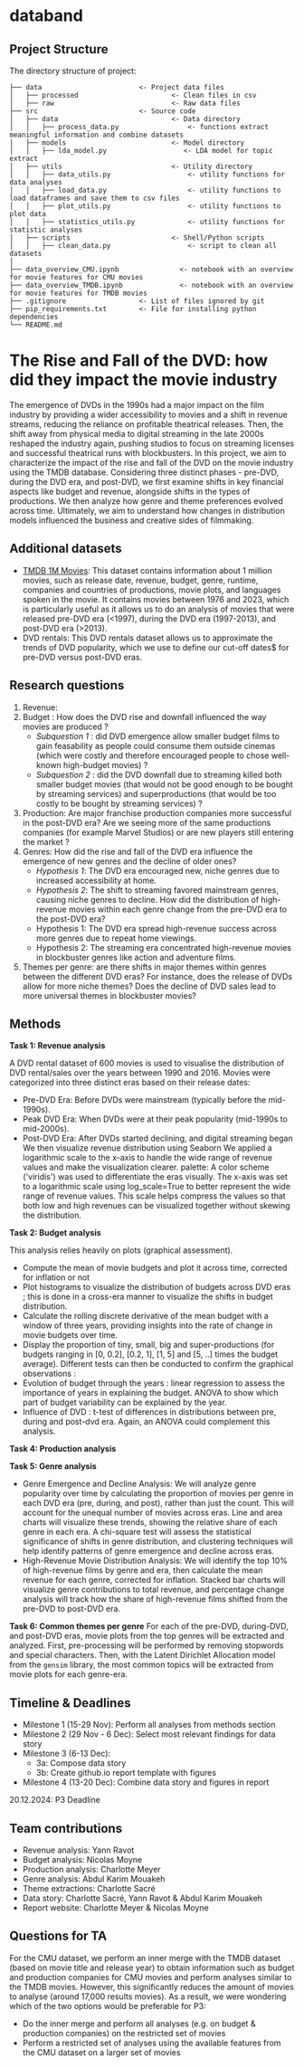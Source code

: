 
# databand

## Project Structure
The directory structure of project:

```
├── data                        <- Project data files
│   ├── processed                       <- Clean files in csv
│   ├── raw                             <- Raw data files 
├── src                         <- Source code
│   ├── data                            <- Data directory
│   │   ├── process_data.py                 <- functions extract meaningful information and combine datasets
│   ├── models                          <- Model directory
│   │   ├── lda_model.py                   <- LDA model for topic extract 
│   ├── utils                           <- Utility directory
│   │   ├── data_utils.py                   <- utility functions for data analyses 
│   │   ├── load_data.py                    <- utility functions to load dataframes and save them to csv files 
│   │   ├── plot_utils.py                   <- utility functions to plot data
│   │   ├── statistics_utils.py             <- utility functions for statistic analyses
│   ├── scripts                         <- Shell/Python scripts
│   │   ├── clean_data.py                   <- script to clean all datasets
│
├── data_overview_CMU.ipynb               <- notebook with an overview for movie features for CMU movies
├── data_overview_TMDB.ipynb              <- notebook with an overview for movie features for TMDB movies 
├── .gitignore                  <- List of files ignored by git
├── pip_requirements.txt        <- File for installing python dependencies
└── README.md
```

# The Rise and Fall of the DVD: how did they impact the movie industry

The emergence of DVDs in the 1990s had a major impact on the film industry by providing a wider accessibility to movies 
and a shift in revenue streams, reducing the reliance on profitable theatrical releases. Then, the shift away from physical 
media to digital streaming in the late 2000s reshaped the industry again, pushing studios to focus on streaming licenses 
and successful theatrical runs with blockbusters. In this project, we aim to characterize the impact of the rise 
and fall of the DVD on the movie industry using the TMDB database. Considering three distinct phases - pre-DVD, during the 
DVD era, and post-DVD, we first examine shifts in key financial aspects like budget and revenue, alongside shifts in the 
types of productions. We then analyze how genre and theme preferences evolved across time. Ultimately, we aim to understand 
how changes in distribution models influenced the business and creative sides of filmmaking. 

## Additional datasets
- [TMDB 1M Movies](https://www.kaggle.com/datasets/asaniczka/tmdb-movies-dataset-2023-930k-movies): This dataset contains information about 1 million movies, such as release date, revenue, budget, genre, runtime, companies and countries of productions,
movie plots, and languages spoken in the movie. It contains movies between 1976 and 2023, which is particularly useful 
as it allows us to do an analysis of movies that were released pre-DVD era (<1997), during the DVD era (1997-2013), and post-DVD era (>2013).
- DVD rentals: This DVD rentals dataset allows us to approximate the trends of DVD popularity, which we use to define our cut-off dates$
for pre-DVD versus post-DVD eras.

## Research questions 
1. Revenue: 
2. Budget : How does the DVD rise and downfall influenced the way movies are produced ? 
   - *Subquestion 1* : did DVD emergence allow smaller budget films to gain feasability as 
   people could consume them outside cinemas (which were costly and therefore encouraged people to chose well-known high-budget movies) ?
   - *Subquestion 2* : did the DVD downfall due to streaming killed both smaller budget movies 
   (that would not be good enough to be bought by streaming services) and superproductions (that would be too costly to be bought by streaming services) ?
3. Production: Are major franchise production companies more successful in the post-DVD era? 
Are we seeing more of the same productions companies (for example Marvel Studios) or are new players still entering the market ?
4. Genres: How did the rise and fall of the DVD era influence the emergence of new genres and the decline of older ones? 
   - *Hypothesis 1*: The DVD era encouraged new, niche genres due to increased accessibility at home. 
   - *Hypothesis 2*: The shift to streaming favored mainstream genres, causing niche genres to decline.
   How did the distribution of high-revenue movies within each genre change from the pre-DVD era to the post-DVD era? 
   - Hypothesis 1: The DVD era spread high-revenue success across more genres due to repeat home viewings. 
   - Hypothesis 2: The streaming era concentrated high-revenue movies in blockbuster genres like action and adventure films.
5. Themes per genre: are there shifts in major themes within genres between the different DVD eras? For instance, does
the release of DVDs allow for more niche themes? Does the decline of DVD sales lead to more universal themes in blockbuster movies? 


## Methods
**Task 1: Revenue analysis**

A DVD rental dataset of 600 movies is used to visualise the distribution of DVD rental/sales over the years between 1990 and 2016.
Movies were categorized into three distinct eras based on their release dates:
- Pre-DVD Era: Before DVDs were mainstream (typically before the mid-1990s).
- Peak DVD Era: When DVDs were at their peak popularity (mid-1990s to mid-2000s).
- Post-DVD Era: After DVDs started declining, and digital streaming began 
We then visualize revenue distribution using Seaborn
We applied a logarithmic scale to the x-axis to handle the wide range of revenue values and make the visualization clearer.
palette: A color scheme ('viridis') was used to differentiate the eras visually.
The x-axis was set to a logarithmic scale using log_scale=True to better represent the wide range of revenue values. This scale helps compress the values so that both low and high revenues can be visualized together without skewing the distribution.

**Task 2: Budget analysis** 

This analysis relies heavily on plots (graphical assessment).
- Compute the mean of movie budgets and plot it across time, corrected for inflation or not
- Plot histograms to visualize the distribution of budgets across DVD eras ; this is done in a cross-era manner to visualize the shifts in budget distribution. 
- Calculate the rolling discrete derivative of the mean budget with a window of three years, providing insights into the rate of change in movie budgets over time. 
- Display the proportion of tiny, small, big and super-productions (for budgets ranging in [0, 0.2], [0.2, 1], [1, 5] and [5, ..] times the budget average).
Different tests can then be conducted to confirm the graphical observations :
- Evolution of budget through the years : linear regression to assess the importance of years in explaining the budget. ANOVA to show which part of budget variability can be explained by the year.
- Influence of DVD : t-test of differences in distributions between pre, during and post-dvd era. Again, an ANOVA could complement this analysis.

**Task 4: Production analysis**

**Task 5: Genre analysis**
- Genre Emergence and Decline Analysis:
We will analyze genre popularity over time by calculating the proportion of movies per genre in each DVD era (pre, during, and post), rather than just the count. This will account for the unequal number of movies across eras. Line and area charts will visualize these trends, showing the relative share of each genre in each era. A chi-square test will assess the statistical significance of shifts in genre distribution, and clustering techniques will help identify patterns of genre emergence and decline across eras.
- High-Revenue Movie Distribution Analysis:
We will identify the top 10% of high-revenue films by genre and era, then calculate the mean revenue for each genre, corrected for inflation. Stacked bar charts will visualize genre contributions to total revenue, and percentage change analysis will track how the share of high-revenue films shifted from the pre-DVD to post-DVD era.

**Task 6: Common themes per genre**
For each of the pre-DVD, during-DVD, and post-DVD eras, movie plots from the top genres will 
be extracted and analyzed. First, pre-processing will be performed by removing stopwords and special characters. 
Then, with the Latent Dirichlet Allocation model from the `gensim` library, the most common topics will be extracted 
from movie plots for each genre-era. 

## Timeline & Deadlines
- Milestone 1 (15-29 Nov): Perform all analyses from methods section
- Milestone 2 (29 Nov - 6 Dec): Select most relevant findings for data story
- Milestone 3 (6-13 Dec): 
  - 3a: Compose data story
  - 3b: Create github.io report template with figures 
- Milestone 4 (13-20 Dec): Combine data story and figures in report

20.12.2024: P3 Deadline 

## Team contributions
- Revenue analysis: Yann Ravot
- Budget analysis: Nicolas Moyne
- Production analysis: Charlotte Meyer
- Genre analysis: Abdul Karim Mouakeh
- Theme extractions: Charlotte Sacré
- Data story: Charlotte Sacré, Yann Ravot & Abdul Karim Mouakeh
- Report website: Charlotte Meyer & Nicolas Moyne

## Questions for TA
For the CMU dataset, we perform an inner merge with the TMDB dataset (based on movie title and release year) to obtain 
information such as budget and production companies for CMU movies and perform analyses similar to the TMDB movies. 
However, this significantly reduces the amount of movies to analyse (around 17,000 results movies). As a result, we were 
wondering which of the two options would be preferable for P3:
- Do the inner merge and perform all analyses (e.g. on budget & production companies) on the restricted set of movies 
- Perform a restricted set of analyses using the available features from the CMU dataset on a larger set of movies 

